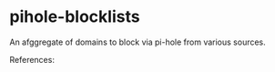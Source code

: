 # pihole-blocklists
An afggregate of domains to block via pi-hole from various sources. 

References:
